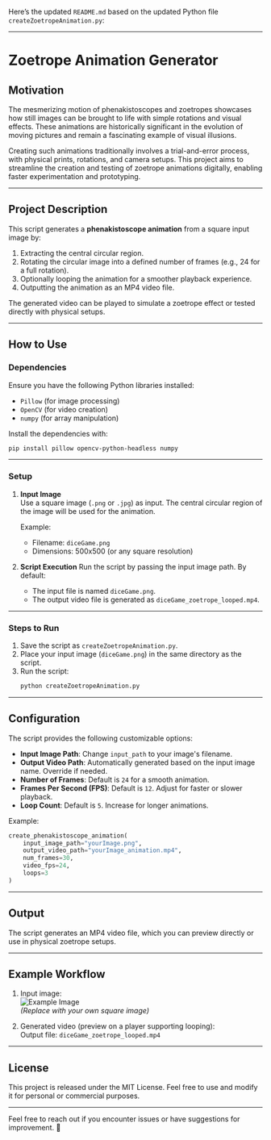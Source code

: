 Here’s the updated `README.md` based on the updated Python file `createZoetropeAnimation.py`:

---

# Zoetrope Animation Generator

## **Motivation**
The mesmerizing motion of phenakistoscopes and zoetropes showcases how still images can be brought to life with simple rotations and visual effects. These animations are historically significant in the evolution of moving pictures and remain a fascinating example of visual illusions.

Creating such animations traditionally involves a trial-and-error process, with physical prints, rotations, and camera setups. This project aims to streamline the creation and testing of zoetrope animations digitally, enabling faster experimentation and prototyping.

---

## **Project Description**
This script generates a **phenakistoscope animation** from a square input image by:
1. Extracting the central circular region.
2. Rotating the circular image into a defined number of frames (e.g., 24 for a full rotation).
3. Optionally looping the animation for a smoother playback experience.
4. Outputting the animation as an MP4 video file.

The generated video can be played to simulate a zoetrope effect or tested directly with physical setups.

---

## **How to Use**

### **Dependencies**
Ensure you have the following Python libraries installed:
- `Pillow` (for image processing)
- `OpenCV` (for video creation)
- `numpy` (for array manipulation)

Install the dependencies with:
```bash
pip install pillow opencv-python-headless numpy
```

---

### **Setup**

1. **Input Image**  
   Use a square image (`.png` or `.jpg`) as input. The central circular region of the image will be used for the animation.

   Example:
   - Filename: `diceGame.png`
   - Dimensions: 500x500 (or any square resolution)

2. **Script Execution**
   Run the script by passing the input image path. By default:
   - The input file is named `diceGame.png`.
   - The output video file is generated as `diceGame_zoetrope_looped.mp4`.

---

### **Steps to Run**
1. Save the script as `createZoetropeAnimation.py`.
2. Place your input image (`diceGame.png`) in the same directory as the script.
3. Run the script:
   ```bash
   python createZoetropeAnimation.py
   ```

---

## **Configuration**

The script provides the following customizable options:
- **Input Image Path**: Change `input_path` to your image's filename.
- **Output Video Path**: Automatically generated based on the input image name. Override if needed.
- **Number of Frames**: Default is `24` for a smooth animation.
- **Frames Per Second (FPS)**: Default is `12`. Adjust for faster or slower playback.
- **Loop Count**: Default is `5`. Increase for longer animations.

Example:
```python
create_phenakistoscope_animation(
    input_image_path="yourImage.png",
    output_video_path="yourImage_animation.mp4",
    num_frames=30,
    video_fps=24,
    loops=3
)
```

---

## **Output**
The script generates an MP4 video file, which you can preview directly or use in physical zoetrope setups.

---

## **Example Workflow**
1. Input image:  
   ![Example Image](https://via.placeholder.com/500)  
   *(Replace with your own square image)*

2. Generated video (preview on a player supporting looping):  
   Output file: `diceGame_zoetrope_looped.mp4`

---

## **License**
This project is released under the MIT License. Feel free to use and modify it for personal or commercial purposes.

---

Feel free to reach out if you encounter issues or have suggestions for improvement. 🎥
